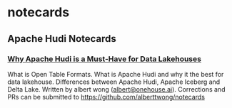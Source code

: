 # notecards

## Apache Hudi Notecards

### [Why Apache Hudi is a Must-Have for Data Lakehouses](https://knowt.com/flashcards/0ae09094-5eb0-4177-9a77-4ecd33704e05)
What is Open Table Formats. What is Apache Hudi and why it the best for data lakehouse. Differences between Apache Hudi, Apache Iceberg and Delta Lake.  Written by albert wong (albert@onehouse.ai).  Corrections and PRs can be submitted to https://github.com/alberttwong/notecards  

